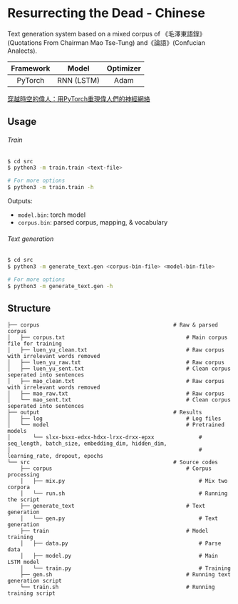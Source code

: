 # Resurrecting the Dead - Chinese

Text generation system based on a mixed corpus of 《毛澤東語錄》(Quotations From Chairman Mao Tse-Tung) and《論語》(Confucian Analects).

|Framework|Model|Optimizer|
|:-:|:-:|:-:|
| PyTorch | RNN (LSTM) | Adam |

[穿越時空的偉人：用PyTorch重現偉人們的神經網絡](https://pyliaorachel.github.io/blog/tech/nlp/2017/12/24/resurrecting-the-dead-chinese.html)

## Usage

###### Train

```bash
$ cd src
$ python3 -m train.train <text-file>

# For more options
$ python3 -m train.train -h
```

Outputs:

- `model.bin`: torch model
- `corpus.bin`: parsed corpus, mapping, & vocabulary

###### Text generation

```bash
$ cd src
$ python3 -m generate_text.gen <corpus-bin-file> <model-bin-file>

# For more options
$ python3 -m generate_text.gen -h
```

## Structure

```
├── corpus                                          # Raw & parsed corpus
│   ├── corpus.txt                                      # Main corpus file for training
│   ├── luen_yu_clean.txt                               # Raw corpus with irrelevant words removed
│   ├── luen_yu_raw.txt                                 # Raw corpus
│   ├── luen_yu_sent.txt                                # Clean corpus seperated into sentences
│   ├── mao_clean.txt                                   # Raw corpus with irrelevant words removed
│   ├── mao_raw.txt                                     # Raw corpus
│   └── mao_sent.txt                                    # Clean corpus seperated into sentences
├── output                                          # Results
│   ├── log                                             # Log files
│   └── model                                           # Pretrained models
│       └── slxx-bsxx-edxx-hdxx-lrxx-drxx-epxx              # seq_length, batch_size, embedding_dim, hidden_dim,
│                                                           # learning_rate, dropout, epochs
└── src                                             # Source codes
    ├── corpus                                          # Corpus processing
    │   ├── mix.py                                          # Mix two corpora
    │   └── run.sh                                          # Running the script
    ├── generate_text                                   # Text generation
    │   └── gen.py                                          # Text generation
    ├── train                                           # Model training
    │   ├── data.py                                         # Parse data
    │   ├── model.py                                        # Main LSTM model
    │   └── train.py                                        # Training
    ├── gen.sh                                          # Running text generation script
    └── train.sh                                        # Running training script
```
